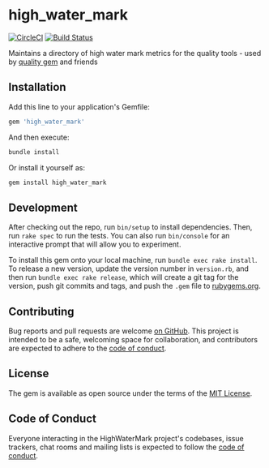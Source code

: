 # high\_water\_mark

[![CircleCI](https://circleci.com/gh/apiology/high_water_mark.svg?style=svg)](https://circleci.com/gh/apiology/high_water_mark)
[![Build Status](https://travis-ci.com/apiology/high_water_mark.svg?branch=master)](https://travis-ci.com/apiology/high_water_mark)

Maintains a directory of high water mark metrics for the quality
tools - used by [quality gem](https://github.com/apiology/quality) and friends

## Installation

Add this line to your application's Gemfile:

```ruby
gem 'high_water_mark'
```

And then execute:

```sh
bundle install
```

Or install it yourself as:

```sh
gem install high_water_mark
```

## Development

After checking out the repo, run `bin/setup` to install
dependencies. Then, run `rake spec` to run the tests. You can also run
`bin/console` for an interactive prompt that will allow you to
experiment.

To install this gem onto your local machine, run `bundle exec rake
install`. To release a new version, update the version number in
`version.rb`, and then run `bundle exec rake release`, which will
create a git tag for the version, push git commits and tags, and push
the `.gem` file to [rubygems.org](https://rubygems.org).

## Contributing

Bug reports and pull requests are welcome
[on GitHub](https://github.com/apiology/high_water_mark). This project is
intended to be a safe, welcoming space for collaboration, and
contributors are expected to adhere to the
[code of conduct](https://github.com/apiology/high_water_mark/blob/master/CODE_OF_CONDUCT.md).

## License

The gem is available as open source under the terms of the [MIT License](https://opensource.org/licenses/MIT).

## Code of Conduct

Everyone interacting in the HighWaterMark project's codebases, issue
trackers, chat rooms and mailing lists is expected to follow the
[code of conduct](https://github.com/apiology/high_water_mark/blob/master/CODE_OF_CONDUCT.md).

